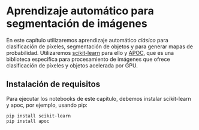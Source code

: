 # Aprendizaje automático para segmentación de imágenes
En este capítulo utilizaremos aprendizaje automático _clásico_ para clasificación de píxeles, segmentación de objetos y para generar mapas de probabilidad. Utilizaremos [scikit-learn](https://scikit-learn.org/) para ello y [APOC](https://github.com/haesleinhuepf/apoc), que es una biblioteca específica para procesamiento de imágenes que ofrece clasificación de píxeles y objetos acelerada por GPU.

## Instalación de requisitos

Para ejecutar los notebooks de este capítulo, debemos instalar scikit-learn y apoc, por ejemplo, usando pip:

```
pip install scikit-learn
pip install apoc
```